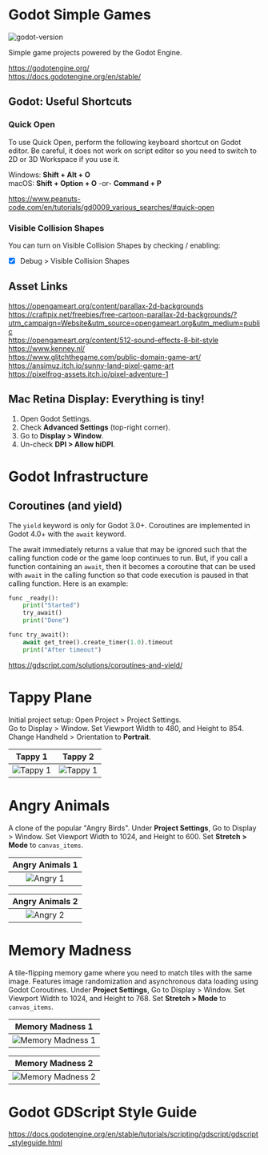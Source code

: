 # Godot Simple Games

![godot-version](https://img.shields.io/badge/Godot-4.2.1-blue)

Simple game projects powered by the Godot Engine.  

https://godotengine.org/  
https://docs.godotengine.org/en/stable/  


## Godot: Useful Shortcuts

### Quick Open
To use Quick Open, perform the following keyboard shortcut on Godot editor. 
Be careful, it does not work on script editor so you need to switch to 2D or 
3D Workspace if you use it.

Windows: **Shift + Alt + O**  
macOS: **Shift + Option + O** -or- **Command + P**  

https://www.peanuts-code.com/en/tutorials/gd0009_various_searches/#quick-open  

### Visible Collision Shapes
You can turn on Visible Collision Shapes by checking / enabling:  
- [x] Debug > Visible Collision Shapes


## Asset Links
https://opengameart.org/content/parallax-2d-backgrounds  
https://craftpix.net/freebies/free-cartoon-parallax-2d-backgrounds/?utm_campaign=Website&utm_source=opengameart.org&utm_medium=public  
https://opengameart.org/content/512-sound-effects-8-bit-style  
https://www.kenney.nl/  
https://www.glitchthegame.com/public-domain-game-art/  
https://ansimuz.itch.io/sunny-land-pixel-game-art  
https://pixelfrog-assets.itch.io/pixel-adventure-1  

## Mac Retina Display: Everything is tiny!
1. Open Godot Settings.
2. Check **Advanced Settings** (top-right corner).
3. Go to **Display > Window**.
4. Un-check **DPI > Allow hiDPI**.


# Godot Infrastructure

## Coroutines (and yield)

The `yield` keyword is only for Godot 3.0+. Coroutines are implemented in 
Godot 4.0+ with the `await` keyword.

The await immediately returns a value that may be ignored such that the calling 
function code or the game loop continues to run. But, if you call a function 
containing an `await`, then it becomes a coroutine that can be used with `await` 
in the calling function so that code execution is paused in that calling 
function. Here is an example:

```python
func _ready():
    print("Started")
    try_await()
    print("Done")

func try_await():
    await get_tree().create_timer(1.0).timeout
    print("After timeout")
```

https://gdscript.com/solutions/coroutines-and-yield/

# Tappy Plane
Initial project setup: Open Project > Project Settings.  
Go to Display > Window. Set Viewport Width to 480, and Height to 854.  
Change Handheld > Orientation to **Portrait**.

| Tappy 1 | Tappy 2 |
| :---: | :---: |
![Tappy 1](Screenshot/tappy-01.png) | ![Tappy 1](Screenshot/tappy-02.png)

# Angry Animals
A clone of the popular "Angry Birds". Under **Project Settings**, 
Go to Display > Window. Set Viewport Width to 1024, and Height to 600. 
Set **Stretch > Mode** to `canvas_items`.

| Angry Animals 1 |
| :---: |
| ![Angry 1](Screenshot/angry-01.png) |

| Angry Animals 2 |
| :---: |
| ![Angry 2](Screenshot/angry-02.png) |

# Memory Madness
A tile-flipping memory game where you need to match tiles with the 
same image. Features image randomization and asynchronous data loading 
using Godot Coroutines. Under **Project Settings**, 
Go to Display > Window. Set Viewport Width to 1024, and Height to 768. 
Set **Stretch > Mode** to `canvas_items`.

| Memory Madness 1 |
| :---: |
| ![Memory Madness 1](Screenshot/memory-01.png) |

| Memory Madness 2 |
| :---: |
| ![Memory Madness 2](Screenshot/memory-02.png) |

# Godot GDScript Style Guide
https://docs.godotengine.org/en/stable/tutorials/scripting/gdscript/gdscript_styleguide.html  
